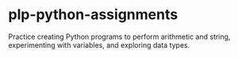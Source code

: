 # plp-python-assignments
Practice creating Python programs to perform arithmetic and string, experimenting with variables, and exploring data types.
